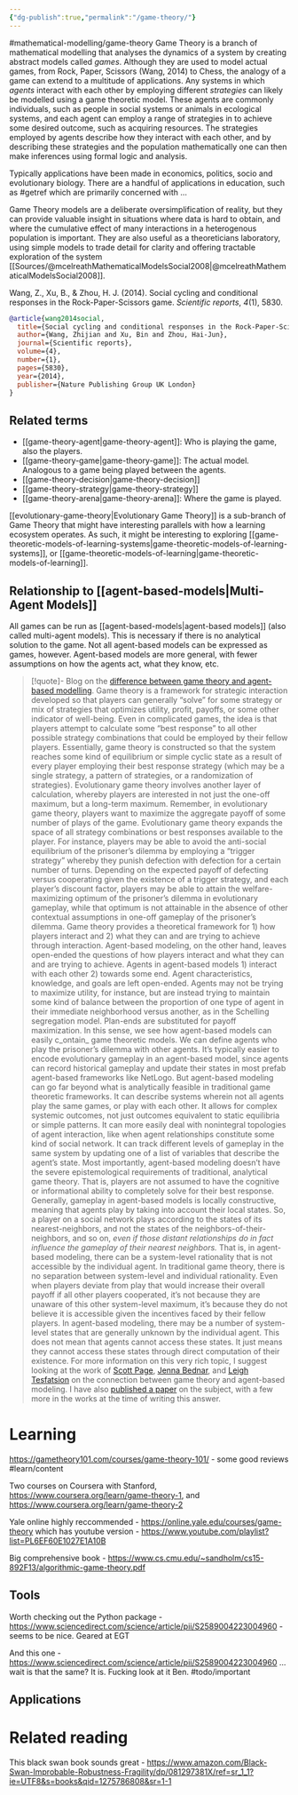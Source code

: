 ```yaml
---
{"dg-publish":true,"permalink":"/game-theory/"}
---
```


#mathematical-modelling/game-theory 
Game Theory is a branch of mathematical modelling that analyses the dynamics of a system by creating abstract models called *games*.  Although they are used to model actual games, from Rock, Paper, Scissors (Wang, 2014) to Chess, the analogy of a game can extend to a multitude of applications. Any systems in which *agents* interact with each other by employing different *strategies* can likely be modelled using a game theoretic model.  These agents are commonly individuals, such as people in social systems or animals in ecological systems, and each agent can employ a range of strategies in to achieve some desired outcome, such as acquiring resources. The strategies employed by agents describe how they interact with each other, and by describing these strategies and the population mathematically one can then make inferences using formal logic and analysis. 

Typically applications have been made in economics, politics, socio and evolutionary biology. There are a handful of applications in education, such as #getref which are primarily concerned with ...

Game Theory models are a deliberate oversimplification of reality, but they can provide valuable insight in situations where data is hard to obtain, and where the cumulative effect of many interactions in a heterogenous population is important. They are also useful as a theoreticians laboratory, using simple models to trade detail for clarity and offering tractable exploration of the system [[Sources/@mcelreathMathematicalModelsSocial2008\|@mcelreathMathematicalModelsSocial2008]]. 

Wang, Z., Xu, B., & Zhou, H. J. (2014). Social cycling and conditional responses in the Rock-Paper-Scissors game. _Scientific reports_, _4_(1), 5830.

``` bibtex
@article{wang2014social,
  title={Social cycling and conditional responses in the Rock-Paper-Scissors game},
  author={Wang, Zhijian and Xu, Bin and Zhou, Hai-Jun},
  journal={Scientific reports},
  volume={4},
  number={1},
  pages={5830},
  year={2014},
  publisher={Nature Publishing Group UK London}
}
```


## Related terms

- [[game-theory-agent\|game-theory-agent]]: Who is playing the game, also the players. 
- [[game-theory-game\|game-theory-game]]: The actual model. Analogous to a game being played between the agents. 
- [[game-theory-decision\|game-theory-decision]]
- [[game-theory-strategy\|game-theory-strategy]]
- [[game-theory-arena\|game-theory-arena]]: Where the game is played. 

[[evolutionary-game-theory\|Evolutionary Game Theory]] is a sub-branch of Game Theory that might have interesting parallels with how a learning ecosystem operates. As such, it might be interesting to exploring [[game-theoretic-models-of-learning-systems\|game-theoretic-models-of-learning-systems]], or [[game-theoretic-models-of-learning\|game-theoretic-models-of-learning]].

## Relationship to [[agent-based-models\|Multi-Agent Models]]

All games can be run as [[agent-based-models\|agent-based models]] (also called multi-agent models). This is necessary if there is no analytical solution to the game. Not all agent-based models can be expressed as games, however. Agent-based models are more general, with fewer assumptions on how the agents act, what they know, etc. 

> [!quote]- Blog on the [difference between game theory and agent-based modelling](https://www.abigaildevereaux.com/whats-the-difference-between-game-theory-and-agent-based-modeling/#:~:text=Game%20theory%20provides%20a%20theoretical,and%20are%20trying%20to%20achieve.).
> Game theory is a framework for strategic interaction developed so that players can generally “solve” for some strategy or mix of strategies that optimizes utility, profit, payoffs, or some other indicator of well-being. Even in complicated games, the idea is that players attempt to calculate some “best response” to all other possible strategy combinations that could be employed by their fellow players. Essentially, game theory is constructed so that the system reaches some kind of equilibrium or simple cyclic state as a result of every player employing their best response strategy (which may be a single strategy, a pattern of strategies, or a randomization of strategies).
> Evolutionary game theory involves another layer of calculation, whereby players are interested in not just the one-off maximum, but a long-term maximum. Remember, in evolutionary game theory, players want to maximize the aggregate payoff of some number of plays of the game. Evolutionary game theory expands the space of all strategy combinations or best responses available to the player. For instance, players may be able to avoid the anti-social equilibrium of the prisoner’s dilemma by employing a “trigger strategy” whereby they punish defection with defection for a certain number of turns. Depending on the expected payoff of defecting versus cooperating given the existence of a trigger strategy, and each player’s discount factor, players may be able to attain the welfare-maximizing optimum of the prisoner’s dilemma in evolutionary gameplay, while that optimum is not attainable in the absence of other contextual assumptions in one-off gameplay of the prisoner’s dilemma.
> Game theory provides a theoretical framework for 1) how players interact and 2) what they can and are trying to achieve through interaction. Agent-based modeling, on the other hand, leaves open-ended the questions of how players interact and what they can and are trying to achieve. Agents in agent-based models 1) interact with each other 2) towards some end. Agent characteristics, knowledge, and goals are left open-ended. Agents may not be trying to maximize utility, for instance, but are instead trying to maintain some kind of balance between the proportion of one type of agent in their immediate neighborhood versus another, as in the Schelling segregation model. Plan-ends are substituted for payoff maximization.
> In this sense, we see how agent-based models can easily c_ontain_ game theoretic models. We can define agents who play the prisoner’s dilemma with other agents. It’s typically easier to encode evolutionary gameplay in an agent-based model, since agents can record historical gameplay and update their states in most prefab agent-based frameworks like NetLogo.
> But agent-based modeling can go far beyond what is analytically feasible in traditional game theoretic frameworks. It can describe systems wherein not all agents play the same games, or play with each other. It allows for complex systemic outcomes, not just outcomes equivalent to static equilibria or simple patterns. It can more easily deal with nonintegral topologies of agent interaction, like when agent relationships constitute some kind of social network. It can track different levels of gameplay in the same system by updating one of a list of variables that describe the agent’s state.
> Most importantly, agent-based modeling doesn’t have the severe epistemological requirements of traditional, analytical game theory. That is, players are not assumed to have the cognitive or informational ability to completely solve for their best response. Generally, gameplay in agent-based models is locally constructive, meaning that agents play by taking into account their local states. So, a player on a social network plays according to the states of its nearest-neighbors, and not the states of the neighbors-of-their-neighbors, and so on, _even if those distant relationships do in fact influence the gameplay of their nearest neighbors._ That is, in agent-based modeling, there can be a system-level rationality that is not accessible by the individual agent.
> In traditional game theory, there is no separation between system-level and individual rationality. Even when players deviate from play that would increase their overall payoff if all other players cooperated, it’s not because they are unaware of this other system-level maximum, it’s because they do not believe it is accessible given the incentives faced by their fellow players. In agent-based modeling, there may be a number of system-level states that are generally unknown by the individual agent. This does not mean that agents cannot access these states. It just means they cannot access these states through direct computation of their existence.
> For more information on this very rich topic, I suggest looking at the work of [Scott Page](https://sites.lsa.umich.edu/scottepage/research-2/), [Jenna Bednar](http://www-personal.umich.edu/~jbednar/research.html), and [Leigh Tesfatsion](http://www2.econ.iastate.edu/tesfatsi/) on the connection between game theory and agent-based modeling. I have also [published a paper](https://journals.sagepub.com/doi/abs/10.1177/0569434518810506) on the subject, with a few more in the works at the time of writing this answer.

# Learning

https://gametheory101.com/courses/game-theory-101/ - some good reviews #learn/content

Two courses on Coursera with Stanford, https://www.coursera.org/learn/game-theory-1, and https://www.coursera.org/learn/game-theory-2

Yale online highly reccommended - https://online.yale.edu/courses/game-theory which has youtube version - https://www.youtube.com/playlist?list=PL6EF60E1027E1A10B

Big comprehensive book - https://www.cs.cmu.edu/~sandholm/cs15-892F13/algorithmic-game-theory.pdf 

## Tools

Worth checking out the Python package - https://www.sciencedirect.com/science/article/pii/S2589004223004960 - seems to be nice. Geared at EGT

And this one - https://www.sciencedirect.com/science/article/pii/S2589004223004960 ... wait is that the same? It is. Fucking look at it Ben. #todo/important 

## Applications



# Related reading 

This black swan book sounds great - https://www.amazon.com/Black-Swan-Improbable-Robustness-Fragility/dp/081297381X/ref=sr_1_1?ie=UTF8&s=books&qid=1275786808&sr=1-1 